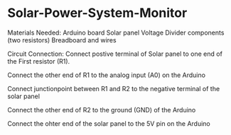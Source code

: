 # Solar-Power-System-Monitor

Materials Needed:
  Arduino board
  Solar panel
  Voltage Divider components (two resistors)
  Breadboard and wires

Circuit Connection:
  Connect postive terminal of Solar panel to one end of the First resistor (R1).
 
  Connect the other end of R1 to the analog input (A0) on the Arduino
 
  Connect junctionpoint between R1 and R2 to the negative terminal of the solar panel
  
  Connect the other end of R2 to the ground (GND) of the Arduino
  
  Connect the ohter end of the solar panel to the 5V pin on the Arduino
